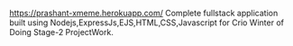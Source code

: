https://prashant-xmeme.herokuapp.com/
Complete fullstack application built using Nodejs,ExpressJs,EJS,HTML,CSS,Javascript for Crio Winter of Doing Stage-2 ProjectWork.
